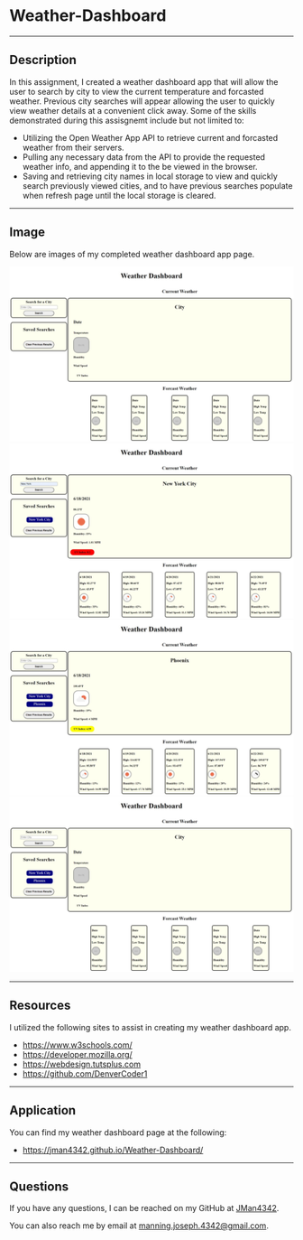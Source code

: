 # Weather-Dashboard
---

## Description

In this assignment, I created a weather dashboard app that will allow the user to search by city to view the current temperature and forcasted weather. Previous city searches will appear allowing the user to quickly view weather details at a convenient click away.  Some of the skills demonstrated during this assisgnemt include but not limited to:
* Utilizing the Open Weather App API to retrieve current and forcasted weather from their servers.
* Pulling any necessary data from the API to provide the requested weather info, and appending it to the be viewed in the browser.
* Saving and retrieving city names in local storage to view and quickly search previously viewed cities, and to have previous searches populate when refresh page until the local storage is cleared.

---

## Image

Below are images of my completed weather dashboard app page.

![Weather dashboard start screen](./images/weather_start.jpeg)
![Initial search results](./images/initial_search_results.jpeg)
![Saved city results](./images/saved_search_results.jpeg)
![Page on refresh with previous searches](./images/page_refreshed.jpeg)


---

## Resources

I utilized the following sites to assist in creating my weather dashboard app.
* https://www.w3schools.com/
* https://developer.mozilla.org/
* https://webdesign.tutsplus.com
* https://github.com/DenverCoder1

---

## Application

You can find my weather dashboard page at the following:

* https://jman4342.github.io/Weather-Dashboard/

---

## Questions
  If you have any questions, I can be reached on my GitHub at [JMan4342](https://github.com/JMan4342).

  You can also reach me by email at manning.joseph.4342@gmail.com.